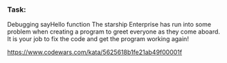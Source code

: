 ### Task:
Debugging sayHello function
The starship Enterprise has run into some problem when creating a program to greet everyone as they come aboard. It is your job to fix the code and get the program working again!

https://www.codewars.com/kata/5625618b1fe21ab49f00001f